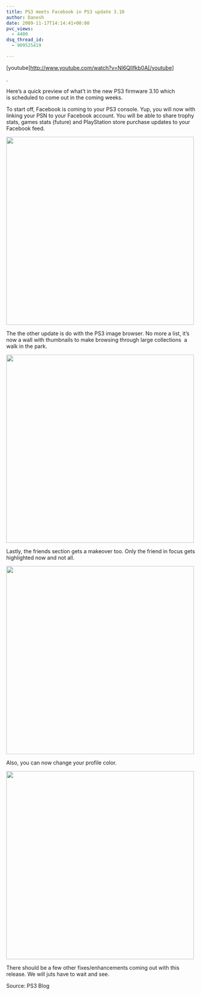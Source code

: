 ```yaml
---
title: PS3 meets Facebook in PS3 update 3.10
author: Danesh
date: 2009-11-17T14:14:41+00:00
pvc_views:
  - 4400
dsq_thread_id:
  - 909525419

---
```

[youtube]http://www.youtube.com/watch?v=NI6QIlfkb0A[/youtube]

.

Here&#8217;s a quick preview of what&#8217;t in the new PS3 firmware 3.10 which is scheduled to come out in the coming weeks.

<!--more-->

To start off, Facebook is coming to your PS3 console. Yup, you will now with linking your PSN to your Facebook account. You will be able to share trophy stats, games stats (future) and PlayStation store purchase updates to your Facebook feed.

[<img class="alignnone" title="PS3 Facebook" src="http://img43.imageshack.us/img43/6950/ps3fb1.png" alt="" width="500" />][1]

The the other update is do with the PS3 image browser. No more a list, it&#8217;s now a wall with thumbnails to make browsing through large collections  a walk in the park.

[<img class="alignnone" title="PS3 Image Browser" src="http://img35.imageshack.us/img35/2980/ps3fb6.png" alt="" width="500" />][2]

Lastly, the friends section gets a makeover too. Only the friend in focus gets highlighted now and not all.

[<img class="alignnone" title="Friend Highlight" src="http://img188.imageshack.us/img188/795/ps3fb7.png" alt="" width="500" />][3]

[][3]Also, you can now change your profile color.

[<img class="alignnone" title="Profile Color" src="http://img692.imageshack.us/img692/8488/ps3fb8.png" alt="" width="500" />][4]

There should be a few other fixes/enhancements coming out with this release. We will juts have to wait and see.

Source: PS3 Blog

 [1]: http://img43.imageshack.us/img43/6950/ps3fb1.png
 [2]: http://img35.imageshack.us/img35/2980/ps3fb6.png
 [3]: http://img188.imageshack.us/img188/795/ps3fb7.png
 [4]: http://img692.imageshack.us/img692/8488/ps3fb8.png